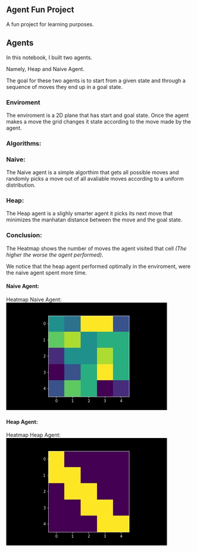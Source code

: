 ## Agent Fun Project

A fun project for learning purposes. 

## Agents
In this notebook, I built two agents.

Namely, Heap and Naive Agent.

The goal for these two agents is to start from a given state and through a sequence of moves they end up in a goal state. 

### Enviroment
The enviroment is a 2D plane that has start and goal state. 
Once the agent makes a move the grid changes it state according to the move made by the agent. 


### Algorithms:

### Naive:
The Naive agent is a simple algorthim that gets all possible moves and randomly picks a move out of all avaliable moves according to a uniform distribution.


### Heap:
The Heap agent is a slighly smarter agent it picks its next move that minimizes the manhatan distance between the move and the goal state.



### Conclusion:
The Heatmap shows the number of moves the agent visited that cell *(The higher the worse the agent performed)*. 

We notice that the heap agent performed optimally in the enviroment, were the naive agent spent more time.


#### Naive Agent:

Heatmap Naive Agent:
<img src = './images/Naive.jpg'>

#### Heap Agent:

Heatmap Heap Agent:
<img src = './images/Heap.jpg'>